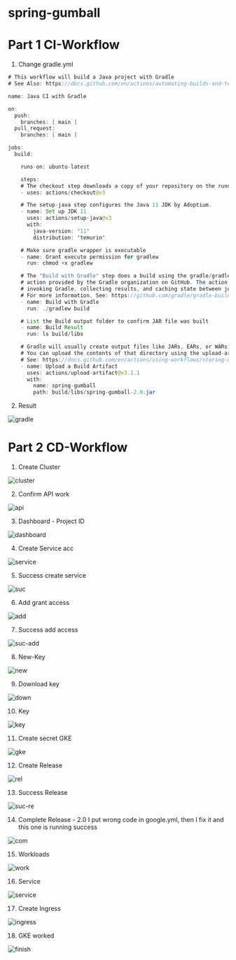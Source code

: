 # spring-gumball

# Part 1 CI-Workflow

1. Change gradle.yml
```java
# This workflow will build a Java project with Gradle
# See Also: https://docs.github.com/en/actions/automating-builds-and-tests/building-and-testing-java-with-gradle

name: Java CI with Gradle

on:
  push:
    branches: [ main ]
  pull_request:
    branches: [ main ]

jobs:
  build:

    runs-on: ubuntu-latest

    steps:
    # The checkout step downloads a copy of your repository on the runner.
    - uses: actions/checkout@v3

    # The setup-java step configures the Java 11 JDK by Adoptium.
    - name: Set up JDK 11
      uses: actions/setup-java@v3
      with:
        java-version: '11'
        distribution: 'temurin'

    # Make sure gradle wrapper is executable
    - name: Grant execute permission for gradlew
      run: chmod +x gradlew

    # The "Build with Gradle" step does a build using the gradle/gradle-build-action 
    # action provided by the Gradle organization on GitHub. The action takes care of 
    # invoking Gradle, collecting results, and caching state between jobs. 
    # For more information, See: https://github.com/gradle/gradle-build-action.      
    - name: Build with Gradle
      run: ./gradlew build

    # List the Build output folder to confirm JAR file was built
    - name: Build Result
      run: ls build/libs

    # Gradle will usually create output files like JARs, EARs, or WARs in the build/libs directory. 
    # You can upload the contents of that directory using the upload-artifact action.
    # See: https://docs.github.com/en/actions/using-workflows/storing-workflow-data-as-artifacts
    - name: Upload a Build Artifact
      uses: actions/upload-artifact@v3.1.1
      with:
        name: spring-gumball
        path: build/libs/spring-gumball-2.0.jar
```
2. Result

![gradle](https://github.com/namquang411/spring-gumball/tree/main/image/gradle-action.png)


# Part 2 CD-Workflow

1. Create Cluster

![cluster](https://github.com/namquang411/spring-gumball/tree/main/image/cluster.png)

2. Confirm API work

![api](https://github.com/namquang411/spring-gumball/tree/main/image/api-ready.png)

3. Dashboard - Project ID

![dashboard](https://github.com/namquang411/spring-gumball/tree/main/image/dashboard.png)

4. Create Service acc

![service](https://github.com/namquang411/spring-gumball/tree/main/image/service-acc.png)

5. Success create service

![suc](https://github.com/namquang411/spring-gumball/tree/main/image/success-service.png)

6. Add grant access

![add](https://github.com/namquang411/spring-gumball/tree/main/image/access.png)

7. Success add access

![suc-add](https://github.com/namquang411/spring-gumball/tree/main/image/success-add.png)

8. New-Key

![new](https://github.com/namquang411/spring-gumball/tree/main/image/new-key.png)

9. Download key

![down](https://github.com/namquang411/spring-gumball/tree/main/image/downloaded.png)

10. Key

![key](https://github.com/namquang411/spring-gumball/tree/main/image/key.png)

11. Create secret GKE

![gke](https://github.com/namquang411/spring-gumball/tree/main/image/gke.png)

12. Create Release

![rel](https://github.com/namquang411/spring-gumball/tree/main/image/realease.png)

13. Success Release

![suc-re](https://github.com/namquang411/spring-gumball/tree/main/image/suc-rel.png)

14. Complete Release - 2.0 I put wrong code in google.yml, then I fix it and this one is running success

![com](https://github.com/namquang411/spring-gumball/tree/main/image/complete-release.png)

15. Workloads

![work](https://github.com/namquang411/spring-gumball/tree/main/image/workload.png)

16. Service

![service](https://github.com/namquang411/spring-gumball/tree/main/image/service.png)

17. Create Ingress

![ingress](https://github.com/namquang411/spring-gumball/tree/main/image/ingress.png)

18. GKE worked

![finish](https://github.com/namquang411/spring-gumball/tree/main/image/finished.png)